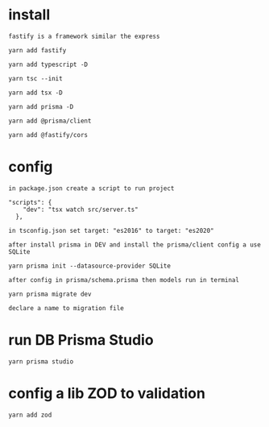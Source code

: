 # install

`fastify is a framework similar the express`

```
yarn add fastify
```

```
yarn add typescript -D
```

```
yarn tsc --init
```

```
yarn add tsx -D
```

```
yarn add prisma -D
```

```
yarn add @prisma/client
```

```
yarn add @fastify/cors
```

# config

`in package.json create a script to run project`

```
"scripts": {
    "dev": "tsx watch src/server.ts"
  },
```

`in tsconfig.json set target: "es2016" to target: "es2020"`

`after install prisma in DEV and install the prisma/client config a use SQLite`

```
yarn prisma init --datasource-provider SQLite
```

`after config in prisma/schema.prisma then models run in terminal`

```
yarn prisma migrate dev
```

`declare a name to migration file`

# run DB Prisma Studio

`yarn prisma studio`

# config a lib ZOD to validation

```
yarn add zod
```
